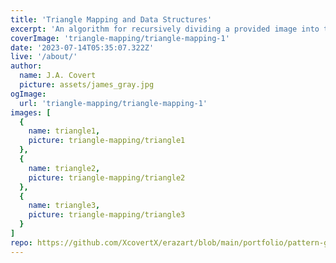 ```yaml
---
title: 'Triangle Mapping and Data Structures'
excerpt: 'An algorithm for recursively dividing a provided image into triangles and averaging the pixels of each triangle.'
coverImage: 'triangle-mapping/triangle-mapping-1'
date: '2023-07-14T05:35:07.322Z'
live: '/about/'
author:
  name: J.A. Covert
  picture: assets/james_gray.jpg
ogImage:
  url: 'triangle-mapping/triangle-mapping-1'
images: [
  {
    name: triangle1,
    picture: triangle-mapping/triangle1
  },
  {
    name: triangle2,
    picture: triangle-mapping/triangle2
  },
  {
    name: triangle3,
    picture: triangle-mapping/triangle3
  }
]
repo: https://github.com/XcovertX/erazart/blob/main/portfolio/pattern-gen-core/generative-patterns.tsx
---
```


